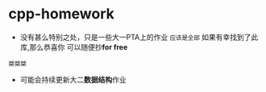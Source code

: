 # cpp-homework
 - 没有甚么特别之处，只是一些大一PTA上的作业 `应该是全部`
如果有幸找到了此库,那么恭喜你
可以随便抄**for free**
```
桀桀桀
```
- 可能会持续更新大二**数据结构**作业